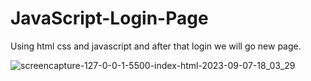 # JavaScript-Login-Page
Using html css and javascript and after that login we will go new page.


![screencapture-127-0-0-1-5500-index-html-2023-09-07-18_03_29](https://github.com/anjanadave/JavaScript-Login-Page/assets/138798176/051c641d-edae-4fed-be25-75a66e9e40b9)
